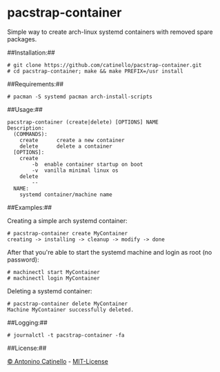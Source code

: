 pacstrap-container
===

Simple way to create arch-linux systemd containers with removed spare packages.

##Installation:##

    # git clone https://github.com/catinello/pacstrap-container.git
    # cd pacstrap-container; make && make PREFIX=/usr install

##Requirements:##

    # pacman -S systemd pacman arch-install-scripts

##Usage:##

    pacstrap-container (create|delete) [OPTIONS] NAME
    Description:
      (COMMANDS):
    	create		create a new container
    	delete		delete a container
      [OPTIONS]:
    	create
    		-b	enable container startup on boot
    		-v 	vanilla minimal linux os
    	delete
    		--
      NAME:
    	systemd container/machine name

##Examples:##

Creating a simple arch systemd container:

    # pacstrap-container create MyContainer
    creating -> installing -> cleanup -> modify -> done

After that you're able to start the systemd machine and login as root (no password):

    # machinectl start MyContainer
    # machinectl login MyContainer

Deleting a systemd container:

    # pacstrap-container delete MyContainer
    Machine MyContainer successfully deleted.

##Logging:##

    # journalctl -t pacstrap-container -fa

##License:##

[&copy; Antonino Catinello][HOME] - [MIT-License][MIT]

[MIT]:https://github.com/catinello/pacstrap-container/blob/master/LICENSE
[HOME]:http://antonino.catinello.eu

